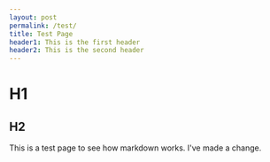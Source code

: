 ```yaml
---
layout: post
permalink: /test/
title: Test Page
header1: This is the first header
header2: This is the second header
---
```


# H1
## H2

This is a test page to see how markdown works.  I've made a change.
